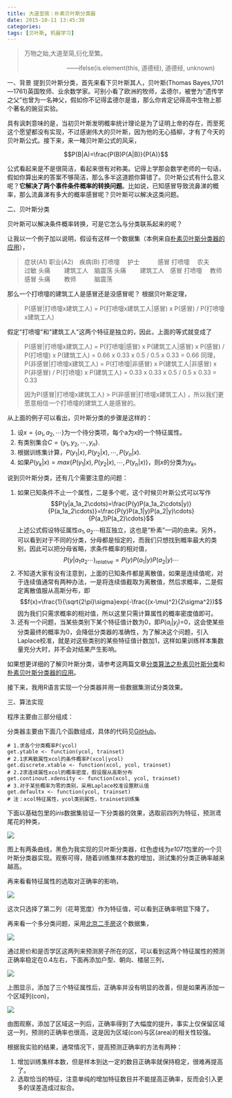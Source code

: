 ```yaml
---
title: 大道至简：朴素贝叶斯分类器
date: 2015-10-11 13:45:30
categories:
tags: [贝叶斯, 机器学习]
---
```


> 万物之始,大道至简,衍化至繁。
>
>　　　　　　　——ifelse(is.element(this, 道德经), 道德经, unknown)

一、背景
提到贝叶斯分类，首先来看下贝叶斯其人，贝叶斯(Thomas Bayes,1701—1761)英国牧师、业余数学家。可别小看了欧洲的牧师，孟德尔，被誉为“遗传学之父”也曾为一名神父，假如你不记得孟德尔是谁，那么你肯定记得高中生物上那个著名的豌豆实验。

<!-- more -->

具有讽刺意味的是，当初贝叶斯发明概率统计理论是为了证明上帝的存在，而至死这个愿望都没有实现，不过感谢伟大的贝叶斯，因为他的无心插柳，才有了今天的贝叶斯公式。接下来，来一睹贝叶斯公式的风采，

$$P(B|A)=\frac{P(B)P(A|B)}{P(A)}$$


公式看起来是不是很简洁，看起来很有对称美。记得上学那会数学老师的一句话，假如你算出来的答案不够简洁，那么多半这道题你算错了。贝叶斯公式有什么意义呢？**它解决了两个事件条件概率的转换问题**。比如说，已知感冒导致流鼻涕的概率，那么流鼻涕有多大的概率感冒呢？贝叶斯可以解决这类问题。

二、贝叶斯分类

贝叶斯可以解决条件概率转换，可是它怎么与分类联系起来的呢？

让我以一个例子加以说明，假设有这样一个数据集（本例来自[朴素贝叶斯分类器的应用](http://www.ruanyifeng.com/blog/2013/12/naive_bayes_classifier.html)），

> 症状(A1) 职业(A2)　疾病(B)
打喷嚏　  护士　　　感冒
打喷嚏　  农夫　　　过敏
头痛　　  建筑工人　脑震荡
头痛　　  建筑工人　感冒
打喷嚏　  教师　　　感冒
头痛　　  教师　　　脑震荡

那么一个打喷嚏的建筑工人是感冒还是没感冒呢？
根据贝叶斯定理，

> P(感冒|打喷嚏x建筑工人) = P(打喷嚏x建筑工人|感冒) x P(感冒) / P(打喷嚏x建筑工人)
>
假定"打喷嚏"和"建筑工人"这两个特征是独立的，因此，上面的等式就变成了
>
> P(感冒|打喷嚏x建筑工人) = P(打喷嚏|感冒) x P(建筑工人|感冒) x P(感冒) / P(打喷嚏) x P(建筑工人) = 0.66 x 0.33 x 0.5 / 0.5 x 0.33 = 0.66
> 同理，
> P(非感冒|打喷嚏x建筑工人) = P(打喷嚏|非感冒) x P(建筑工人|非感冒) x P(非感冒) / P(打喷嚏) x P(建筑工人) = 0.33 x 0.33 x 0.5 / 0.5 x 0.33 = 0.33
>
> 因为P(感冒|打喷嚏x建筑工人)  > P(非感冒|打喷嚏x建筑工人) ，所以我们更愿意相信一个打喷嚏的建筑工人是感冒的。

从上面的例子可以看出，贝叶斯分类的步骤是这样的：

1. 设$x = \{a_1,a_2,\cdots\}$为一个待分类项，每个a为x的一个特征属性。
2. 有类别集合$C = \{y_1,y_2,\cdots,y_n\}$.
3. 根据训练集计算，$P(y_1|x), P(y_2|x),\cdots,P(y_n|x)$.
4. 如果$P(y_k|x)=max\{P(y_1|x), P(y_2|x),\cdots,P(y_n|x)\}$，则$x$的分类为$y_k$。

说到贝叶斯分类，还有几个需要注意的问题：

1. 如果已知条件不止一个属性，二是多个呢，这个时候贝叶斯公式可以写作$$P(y|a_1a_2\cdots)=\frac{P(y)P(a_1a_2\cdots|y)}{P(a_1a_2\cdots)}=\frac{P(y)P(a_1|y)P(a_2|y)\cdots}{P(a_1)P(a_2)\cdots}$$上述公式假设特征属性$a_1,a_2\cdots$相互独立，这也是“朴素”一词的由来。另外，可以看到对于不同的分类，分母都是恒定的，而我们只想找到概率最大的类别，因此可以把分母省略，求条件概率的相对值，$$P(y|a_1a_2\cdots)_{relative}=P(y)P(a_1|y)P(a_2|y)\cdots$$
2. 不知道大家有没有注意到，上面的已知条件都是离散值，如果是连续值呢，对于连续值通常有两种办法，一是将连续值截取为离散值，然后求概率，二是假定离散值服从高斯分布，即$$f(x)=\frac{1}{\sqrt{2\pi}\sigma}exp(-\frac{(x-\mu)^2}{2\sigma^2})$$因为我们只需求概率的相对值，所以这里只需计算属性的概率密度值即可。
4. 还有一个问题，当某些类别下某个特征值计数为0，即$P(a_i|y_j)$=0，这会使某些分类最终的概率为0，会降低分类器的准确性，为了解决这个问题，引入Laplace校准，就是对这些类别的某些特征值计数加1，这样如果训练样本集数量充分大时，并不会对结果产生影响。

如果想更详细的了解贝叶斯分类，请参考这两篇文章[分类算法之朴素贝叶斯分类](http://www.cnblogs.com/leoo2sk/archive/2010/09/17/naive-bayesian-classifier.html)和[朴素贝叶斯分类器的应用](http://www.ruanyifeng.com/blog/2013/12/naive_bayes_classifier.html)。

接下来，我用R语言实现一个分类器并用一些数据集测试分类效果。

三、算法实现

程序主要由三部分组成：

分类器主要由下面几个函数组成，具体的代码见[GitHub](https://github.com/naosense)。

```
# 1.求各个分类概率P(ycol)
get.ytable <- function(ycol, trainset)
# 2.1求离散属性xcol的条件概率P(xcol|ycol)
get.discrete.xtable <- function(xcol, ycol, trainset)
# 2.2求连续属性xcol的概率密度，假设服从高斯分布
get.continout.xdensity <- function(xcol, ycol, trainset)
# 3.对于某些概率为零的类别，采用Laplace校准设置默认值
get.defaultx <- function(ycol, trainset)
# 注：xcol特征属性，ycol类别属性，trainset训练集
```

下面以基础包里的*iris*数据集验证一下分类器的效果，选取前四列为特征，预测鸢尾花的种类，

![](https://wocanmei-hexo.nos-eastchina1.126.net/%E5%A4%A7%E9%81%93%E8%87%B3%E7%AE%80%EF%BC%9A%E6%9C%B4%E7%B4%A0%E8%B4%9D%E5%8F%B6%E6%96%AF%E5%88%86%E7%B1%BB%E5%99%A8/iris_1,2,3,4.png)

图上有两条曲线，黑色为我实现的贝叶斯分类器，红色虚线为*e1071*包里的一个贝叶斯分类器实现。观察可得，随着训练集样本数的增加，测试集的分类正确率越来越高。

再来看看特征属性的选取对正确率的影响，

![](https://wocanmei-hexo.nos-eastchina1.126.net/%E5%A4%A7%E9%81%93%E8%87%B3%E7%AE%80%EF%BC%9A%E6%9C%B4%E7%B4%A0%E8%B4%9D%E5%8F%B6%E6%96%AF%E5%88%86%E7%B1%BB%E5%99%A8/iris_2.png)

这次只选择了第二列（花萼宽度）作为特征值，可以看到正确率明显下降了。

再来看一个多分类问题，采用[北京二手房](https://naosense.github.io/2017/11/16/%E5%BD%93Python%E5%92%8CR%E9%81%87%E4%B8%8A%E5%8C%97%E4%BA%AC%E4%BA%8C%E6%89%8B%E6%88%BF%EF%BC%88%E4%B8%8A%EF%BC%89/)这个数据集，

![](https://wocanmei-hexo.nos-eastchina1.126.net/%E5%A4%A7%E9%81%93%E8%87%B3%E7%AE%80%EF%BC%9A%E6%9C%B4%E7%B4%A0%E8%B4%9D%E5%8F%B6%E6%96%AF%E5%88%86%E7%B1%BB%E5%99%A8/houses_price,school,area.png)

通过房价和是否学区这两列来预测房子所在的区，可以看到这两个特征属性的预测正确率稳定在0.4左右，下面再添加户型、朝向、楼层三列，

![](https://wocanmei-hexo.nos-eastchina1.126.net/%E5%A4%A7%E9%81%93%E8%87%B3%E7%AE%80%EF%BC%9A%E6%9C%B4%E7%B4%A0%E8%B4%9D%E5%8F%B6%E6%96%AF%E5%88%86%E7%B1%BB%E5%99%A8/houses_price,school,zone,direction,floor,area.png)

上图显示，添加了三个特征属性后，正确率并没有明显的改善，但是如果再添加一个区域列(con)，

![](https://wocanmei-hexo.nos-eastchina1.126.net/%E5%A4%A7%E9%81%93%E8%87%B3%E7%AE%80%EF%BC%9A%E6%9C%B4%E7%B4%A0%E8%B4%9D%E5%8F%B6%E6%96%AF%E5%88%86%E7%B1%BB%E5%99%A8/houses_price,school,zone,direction,con,floor,area.png)

由图观察，添加了区域这一列后，正确率得到了大幅度的提升，事实上仅保留区域这一列，预测的正确率也很高，这是因为区域(con)与区(area)的相关性较强。

根据我实验的结果，通常情况下，提高预测正确率的方法有两种：
1. 增加训练集样本数，但是样本到达一定的数目正确率就保持稳定，很难再提高了。
2. 选取恰当的特征，注意单纯的增加特征数目并不能提高正确率，反而会引入更多的误差造成过拟合。
